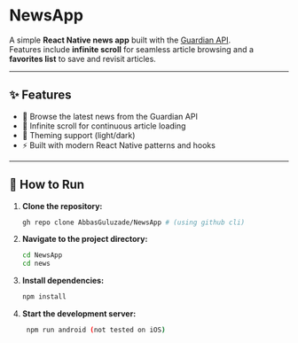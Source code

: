 # NewsApp

A simple **React Native news app** built with the [Guardian API](https://open-platform.theguardian.com/).  
Features include **infinite scroll** for seamless article browsing and a **favorites list** to save and revisit articles.

---

## ✨ Features

- 📖 Browse the latest news from the Guardian API
- 🔄 Infinite scroll for continuous article loading
- 🌙 Theming support (light/dark) 
- ⚡ Built with modern React Native patterns and hooks

---

## 🚀 How to Run

1. **Clone the repository:**
   ```bash
   gh repo clone AbbasGuluzade/NewsApp # (using github cli)
   
2. **Navigate to the project directory:**
   ```bash
   cd NewsApp
   cd news
   ```
   
3. **Install dependencies:**
   ```bash
   npm install
   
4. **Start the development server:**
   ```bash
    npm run android (not tested on iOS)